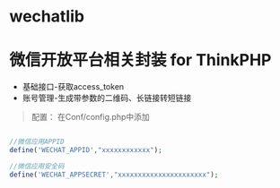 # wechatlib
微信开放平台相关封装 for ThinkPHP
======================

* 基础接口-获取access_token
* 账号管理-生成带参数的二维码、长链接转短链接

> 配置： 在Conf/config.php中添加

```php

//微信应用APPID
define('WECHAT_APPID',"xxxxxxxxxxxx");

//微信应用安全码
define('WECHAT_APPSECRET',"xxxxxxxxxxxxxxxxxxxxxx");

```